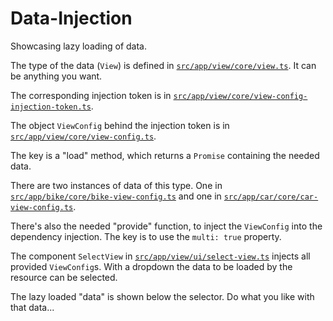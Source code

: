 # Data-Injection

Showcasing lazy loading of data.

The type of the data (`View`) is defined in [`src/app/view/core/view.ts`](src/app/view/core/view.ts).
It can be anything you want.

The corresponding injection token is in [`src/app/view/core/view-config-injection-token.ts`](src/app/view/core/view-config-injection-token.ts).

The object `ViewConfig` behind the injection token is in [`src/app/view/core/view-config.ts`](src/app/view/core/view-config.ts).

The key is a "load" method, which returns a `Promise` containing the needed data.

There are two instances of data of this type.
One in [`src/app/bike/core/bike-view-config.ts`](src/app/bike/core/bike-view-config.ts)
and one in [`src/app/car/core/car-view-config.ts`](src/app/car/core/car-view-config.ts).

There's also the needed "provide" function, to inject the `ViewConfig` into the dependency injection.
The key is to use the `multi: true` property.

The component `SelectView` in [`src/app/view/ui/select-view.ts`](src/app/view/ui/select-view.ts) injects all provided `ViewConfig`s.
With a dropdown the data to be loaded by the resource can be selected.

The lazy loaded "data" is shown below the selector.
Do what you like with that data...
